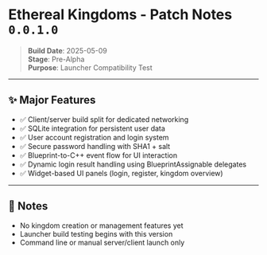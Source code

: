 # Ethereal Kingdoms - Patch Notes `0.0.1.0`

> **Build Date**: 2025-05-09  
> **Stage**: Pre-Alpha  
> **Purpose**: Launcher Compatibility Test

---

## ✨ Major Features

- ✅ Client/server build split for dedicated networking
- ✅ SQLite integration for persistent user data
- ✅ User account registration and login system
- ✅ Secure password handling with SHA1 + salt
- ✅ Blueprint-to-C++ event flow for UI interaction
- ✅ Dynamic login result handling using BlueprintAssignable delegates
- ✅ Widget-based UI panels (login, register, kingdom overview)

---

## 🧪 Notes

- No kingdom creation or management features yet
- Launcher build testing begins with this version
- Command line or manual server/client launch only
